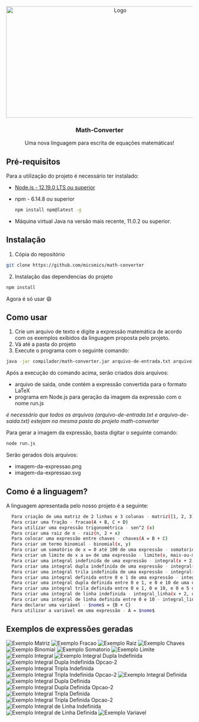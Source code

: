 <!-- LOGO -->
<br />
<p align="center">
  <a>
    <img src="/imagens/logo.png" alt="Logo" width="600" height="300">
  </a>

  <h3 align="center">Math-Converter</h3>

  <p align="center">
    Uma nova linguagem para escrita de equações matemáticas!
    <br />
  </p>
</p>

<!-- TÓPICOS -->
<!-- 

- instalação do projeto


- demonstração da linguagem

-->


<!-- PRE-REQUISITOS -->
## Pré-requisitos

Para a utilização do projeto é necessário ter instalado:
* [Node.js - 12.19.0 LTS ou superior](https://nodejs.org/en/)
* npm - 6.14.8 ou superior

    ```sh
    npm install npm@latest -g
    ```
* Máquina virtual Java na versão mais recente, 11.0.2 ou superior.

<!-- INSTALAÇÃO -->
## Instalação

1. Cópia do repositório
```sh
git clone https://github.com/micsmics/math-converter
```
2. Instalação das dependencias do projeto
```sh
npm install
```
Agora é só usar :smile:

<!-- COMO USAR -->
## Como usar

1. Crie um arquivo de texto e digite a expressão matemática de acordo com os exemplos exibidos da linguagem proposta pelo projeto.
2. Vá até a pasta do projeto
3. Execute o programa com o seguinte comando:

```sh
java -jar compilador/math-converter.jar arquivo-de-entrada.txt arquivo-de-saida.txt
```
Após a execução do comando acima, serão criados dois arquivos:
  - arquivo de saida, onde contém a expressão convertida para o formato LaTeX
  - programa em Node.js para geração da imagem da expressão com o nome run.js
  
  _é necessário que todos os arquivos (arquivo-de-entrada.txt e arquivo-de-saida.txt) estejam na mesma pasta do projeto math-converter_
  
 Para gerar a imagem da expressão, basta digitar o seguinte comando:
```sh
node run.js
```

Serão gerados dois arquivos:
  - imagem-da-expressao.png
  - imagem-da-expressao.svg
  
<!-- COMO É A LINGUAGEM -->
## Como é a linguagem?

A linguagem apresentada pelo nosso projeto é a seguinte:
```sh
  Para criação de uma matriz de 2 linhas e 3 colunas - matriz([1, 2, 3], [4, 5, 6])
  Para criar uma fração - fracao(A + B, C + D)
  Para utilizar uma expressão trigonométrica - sen^2 (x)
  Para criar uma raiz de n - raiz(n, 2 + x)
  Para colocar uma expressão entre chaves - chaves(A = B + C)
  Para criar um termo binomial - binomial(x, y)
  Para criar um somatório de x = 0 até 100 de uma expressão - somatorio(x = 0, 100, 2x + 3)
  Para criar um limite de x a ±∞ de uma expressão - limite(x, mais-ou-menos infinito, fracao(2, x))
  Para criar uma integral indefinida de uma expressão - integral(x + 2, dx)
  Para criar uma integral dupla indefinida de uma expressão - integral(x + 2 + y, dx, dy) ou integral_dupla(x + 2 + y, dx, dy)
  Para criar uma integral trila indefinida de uma expressão - integral(x + y + z, dx, dy, dz) ou integral_tripla(x + y + z, dx, dy, dz)
  Para criar uma integral definida entre 0 e 1 de uma expressão - integral([0, 1], x + 2, dx)
  Para criar uma integral dupla definida entre 0 e 1, e 0 e 10 de uma expressão - integral([0, 1], [0, 10, x + 2 + y, dx, dy) ou integral_dupla([0, 1], [0, 10, x + 2 + y, dx, dy)
  Para criar uma integral trila definida entre 0 e 1, 0 e 10, e 0 e 5 de uma expressão - integral([0, 1], [0, 10], [0, 5], x + y + z, dx, dy, dz) ou integral_tripla([0, 1], [0, 10], [0, 5], x + y + z, dx, dy, dz)
  Para criar uma integral de linha indefinida - integral_linha(x + 2, dx)
  Para criar uma integral de linha definida entre 0 e 10 - integral_linha([0, 10], x + 2, dx)
  Para declarar uma variável - $nome$ = {B + C}
  Para utilizar a variável em uma expressão - A = $nome$
```

<!-- EXEMPLOS DE EXPRESSOES GERADAS -->
## Exemplos de expressões geradas

![Exemplo Matriz](imagens/exemplo-matriz.png)
![Exemplo Fracao](imagens/exemplo-fracao.png)
![Exemplo Raiz](imagens/exemplo-raiz.png)
![Exemplo Chaves](imagens/exemplo-chaves.png)
![Exemplo Binomial](imagens/exemplo-binomial.png)
![Exemplo Somatorio](imagens/exemplo-somatorio.png)
![Exemplo Limite](imagens/exemplo-limite.png)
![Exemplo Integral](imagens/exemplo-integral.png)
![Exemplo Integral Dupla Indefinida](imagens/integral-dupla-indefinida.png)
![Exemplo Integral Dupla Indefinida Opcao-2](imagens/integral-dupla-indefinida-opcao-2.png)
![Exemplo Integral Tripla Indefinida](imagens/integral-tripla-indefinida.png)
![Exemplo Integral Tripla Indefinida Opcao-2](imagens/integral-tripla-indefinida-opcao-2.png)
![Exemplo Integral Definida](imagens/integral-definida.png)
![Exemplo Integral Dupla Definida](imagens/integral-dupla-definida.png)
![Exemplo Integral Dupla Definida Opcao-2](imagens/integral-dupla-definida-opcao-2.png)
![Exemplo Integral Tripla Definida](imagens/integral-tripla-definida.png)
![Exemplo Integral Tripla Definida Opcao-2](imagens/integral-tripla-definida-opcao-2.png)
![Exemplo Integral de Linha Indefinida](imagens/integral-linha-indefinida.png)
![Exemplo Integral de Linha Definida](imagens/integral-linha-intervalo.png)
![Exemplo Variavel](imagens/exemplo-variavel.png)

<!-- O QUE FOI IMPLEMENTADO -->

<!-- ANALISADOR LEXICO -->

<!-- EXEMPLOS ANALISADOR LEXICO -->

<!-- ANALISADOR SINTATICO -->

<!-- EXEMPLOS ANALISADOR SINTATICO -->

<!-- ANALISADOR SEMANTICO -->

<!-- EXEMPLOS ANALISADOR SEMANTICO -->

<!-- GERADOR DA EXPRESSAO EM LaTeX -->
